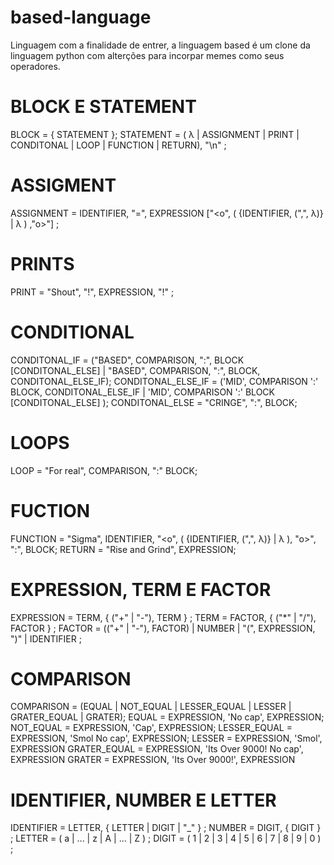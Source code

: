 # based-language
Linguagem com a finalidade de entrer, a linguagem based é um clone da linguagem python com alterções para incorpar memes como seus operadores.


# BLOCK E STATEMENT
BLOCK = { STATEMENT };
STATEMENT = ( λ | ASSIGNMENT | PRINT | CONDITONAL | LOOP | FUNCTION | RETURN), "\n" ;

# ASSIGMENT
ASSIGNMENT = IDENTIFIER, "=", EXPRESSION ["<o", ( {IDENTIFIER, (",", λ)} | λ ) ,"o>"] ;

# PRINTS
PRINT = "Shout", "!", EXPRESSION, "!" ;

# CONDITIONAL
CONDITONAL_IF = ("BASED", COMPARISON, ":", BLOCK [CONDITONAL_ELSE] |
                "BASED", COMPARISON, ":", BLOCK, CONDITONAL_ELSE_IF);
CONDITONAL_ELSE_IF = ('MID', COMPARISON ':' BLOCK, CONDITONAL_ELSE_IF |
                  'MID', COMPARISON ':' BLOCK [CONDITONAL_ELSE] );
CONDITONAL_ELSE = "CRINGE", ":", BLOCK;

# LOOPS
LOOP = "For real", COMPARISON, ":" BLOCK;

# FUCTION
FUNCTION =  "Sigma", IDENTIFIER, "<o", ( {IDENTIFIER, (",", λ)} | λ ), "o>", ":", BLOCK;
RETURN = "Rise and Grind", EXPRESSION;

# EXPRESSION, TERM E FACTOR
EXPRESSION = TERM, { ("+" | "-"), TERM } ;
TERM = FACTOR, { ("*" | "/"), FACTOR } ;
FACTOR = (("+" | "-"), FACTOR) | NUMBER | "(", EXPRESSION, ")" | IDENTIFIER ;

# COMPARISON
COMPARISON = (EQUAL | NOT_EQUAL | LESSER_EQUAL | LESSER | GRATER_EQUAL | GRATER);
EQUAL = EXPRESSION, 'No cap', EXPRESSION;
NOT_EQUAL = EXPRESSION, 'Cap', EXPRESSION;
LESSER_EQUAL = EXPRESSION, 'Smol No cap', EXPRESSION;
LESSER = EXPRESSION, 'Smol', EXPRESSION 
GRATER_EQUAL = EXPRESSION, 'Its Over 9000! No cap', EXPRESSION 
GRATER = EXPRESSION, 'Its Over 9000!', EXPRESSION 

# IDENTIFIER, NUMBER E LETTER
IDENTIFIER = LETTER, { LETTER | DIGIT | "_" } ;
NUMBER = DIGIT, { DIGIT } ;
LETTER = ( a | ... | z | A | ... | Z ) ;
DIGIT = ( 1 | 2 | 3 | 4 | 5 | 6 | 7 | 8 | 9 | 0 ) ;

